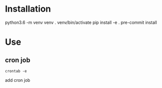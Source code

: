 # Installation

python3.6 -m venv venv
. venv/bin/activate
pip install -e .
pre-commit install

# Use

## cron job

`crontab -e`

add cron job


